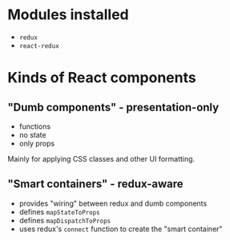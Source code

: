 # Modules installed

- `redux`
- `react-redux`

# Kinds of React components

## "Dumb components" - presentation-only

- functions
- no state
- only props

Mainly for applying CSS classes and other UI formatting.

## "Smart containers" - redux-aware

- provides "wiring" between redux and dumb components
- defines `mapStateToProps`
- defines `mapDispatchToProps`
- uses redux's `connect` function to create the "smart container"